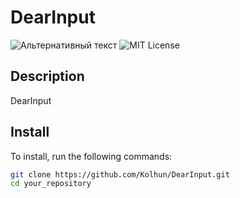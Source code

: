# DearInput

![Альтернативный текст]([URL_изображения](https://github.com/Kolhun/DearInput/blob/main/dearinput.png))
![MIT License](https://img.shields.io/badge/License-MIT-yellow.svg)

## Description

DearInput

## Install

To install, run the following commands:

```bash
git clone https://github.com/Kolhun/DearInput.git
cd your_repository
```
